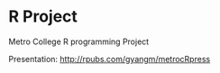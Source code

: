 # R Project
Metro College R programming Project

Presentation:
http://rpubs.com/gyangm/metrocRpress
